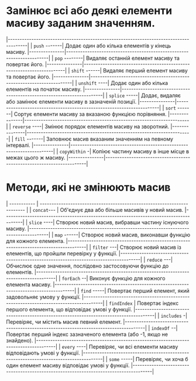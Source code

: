 # Замінює всі або деякі елементи масиву заданим значенням.

|--------------------------------------------------------------------------------------|
| `push` -------| Додає один або кілька елементів у кінець масиву.
|---------------|----------------------------------------------------------------------|
| `pop` --------| Видаляє останній елемент масиву та повертає його.
|---------------|----------------------------------------------------------------------|
| `shift` ------| Видаляє перший елемент масиву та повертає його.
|---------------|----------------------------------------------------------------------|
| `unshift` ----| Додає один або кілька елементів на початок масиву.
|---------------|----------------------------------------------------------------------|
| `splice` -----| Додає, видаляє або замінює елементи масиву в зазначеній позиції.
|---------------|----------------------------------------------------------------------|
| `sort` -------| Сортує елементи масиву за вказаною функцією порівняння.
|---------------|----------------------------------------------------------------------|
| `reverse` ----| Змінює порядок елементів масиву на зворотний.
|---------------|----------------------------------------------------------------------|
| `fill` -------| Заповнює масив вказаним значенням на певному інтервалі.
|---------------|----------------------------------------------------------------------|
| `copyWithin` -| Копіює частину масиву в інше місце в межах цього ж масиву.
|---------------|----------------------------------------------------------------------|

# Методи, які не змінюють масив

| ----------- | ----------------------------------------------------------------------- |
| `concat`--- | Об'єднує два або більше масивів у новий масив.
|--------------------------------------------------------------------------------------|
| `slice` ----| Створює новий масив, вибравши частину існуючого масиву.
|--------------------------------------------------------------------------------------|
| `map` ------| Створює новий масив, виконавши функцію для кожного елемента.
|--------------------------------------------------------------------------------------|
| `filter` ---| Створює новий масив із елементів, що пройшли перевірку у функції.
|--------------------------------------------------------------------------------------|
| `reduce` ---| Обчислює одне значення, послідовно застосовуючи функцію до елементів.
|--------------------------------------------------------------------------------------|
| `forEach` --| Виконує функцію для кожного елемента масиву.
|--------------------------------------------------------------------------------------|
| `find` -----| Повертає перший елемент, який задовольняє умову у функції.
|--------------------------------------------------------------------------------------|
| `findIndex` | Повертає індекс першого елемента, що відповідає умові у функції.
|--------------------------------------------------------------------------------------|
| `includes` -| Перевіряє, чи містить масив певний елемент.
|--------------------------------------------------------------------------------------|
| `indexOf` --| Повертає перший індекс зазначеного елемента (або -1, якщо не знайдено).
|--------------------------------------------------------------------------------------|
| `every` ----| Перевіряє, чи всі елементи масиву відповідають умові у функції.
|--------------------------------------------------------------------------------------|
| `some` -----| Перевіряє, чи хоча б один елемент масиву відповідає умові у функції.
|--------------------------------------------------------------------------------------|

